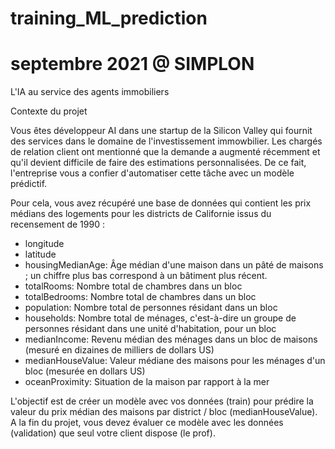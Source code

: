 # training_ML_prediction
# septembre 2021 @ SIMPLON

L'IA au service des agents immobiliers

Contexte du projet

Vous êtes développeur AI dans une startup de la Silicon Valley qui fournit des services dans le domaine de l'investissement immowbilier. Les chargés de relation client ont mentionné que la demande a augmenté récemment et qu'il devient difficile de faire des estimations personnalisées. De ce fait, l'entreprise vous a confier d'automatiser cette tâche avec un modèle prédictif.

Pour cela, vous avez récupéré une base de données qui contient les prix médians des logements pour les districts de Californie issus du recensement de 1990 :

- longitude
- latitude
- housingMedianAge: Âge médian d'une maison dans un pâté de maisons ; un chiffre plus bas correspond à un bâtiment plus récent.
- totalRooms: Nombre total de chambres dans un bloc
- totalBedrooms: Nombre total de chambres dans un bloc
- population: Nombre total de personnes résidant dans un bloc
- households: Nombre total de ménages, c'est-à-dire un groupe de personnes résidant dans une unité d'habitation, pour un bloc
- medianIncome: Revenu médian des ménages dans un bloc de maisons (mesuré en dizaines de milliers de dollars US)
- medianHouseValue: Valeur médiane des maisons pour les ménages d'un bloc (mesurée en dollars US)
- oceanProximity: Situation de la maison par rapport à la mer

L'objectif est de créer un modèle avec vos données (train) pour prédire la valeur du prix médian des maisons par district / bloc (medianHouseValue). A la fin du projet, vous devez évaluer ce modèle avec les données (validation) que seul votre client dispose (le prof).
